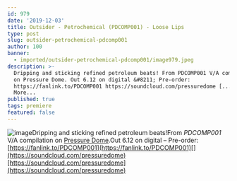 ```yaml
---
id: 979
date: '2019-12-03'
title: Outsider - Petrochemical (PDCOMP001) - Loose Lips
type: post
slug: outsider-petrochemical-pdcomp001
author: 100
banner:
  - imported/outsider-petrochemical-pdcomp001/image979.jpeg
description: >-
  Dripping and sticking refined petroleum beats! From PDCOMP001 V/A compilation
  on Pressure Dome. Out 6.12 on digital &#8211; Pre-order:
  https://fanlink.to/PDCOMP001 https://soundcloud.com/pressuredome [...]Read
  More...
published: true
tags: premiere
featured: false
---
```

![image](../imported/outsider-petrochemical-pdcomp001/image979.jpeg)Dripping and sticking refined petroleum beats!From _PDCOMP001_ V/A compilation on [Pressure Dome](https://pressuredome.bandcamp.com/).Out 6.12 on digital – Pre-order: [](https://fanlink.to/PDCOMP001)[https://fanlink.to/PDCOMP001](https://fanlink.to/PDCOMP001)[](https://soundcloud.com/pressuredome)[https://soundcloud.com/pressuredome](https://soundcloud.com/pressuredome)